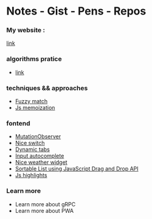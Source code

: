 # Notes - Gist - Pens - Repos

### My website : 
[link](https://haikel-fazzani.netlify.com)

### algorithms pratice
- [link](https://gitlab.com/haikelfazzani/code-challenges)

### techniques && approaches
- [Fuzzy match](https://github.com/haikelfazzani/notes-gist-pens-repos/tree/master/fuzzy-match)
- [Js memoization](https://codepen.io/haikelfazzani-the-bold/pen/GRgERyx)

### fontend
- [MutationObserver](https://codepen.io/haikelfazzani-the-bold/pen/LYEJyqw)
- [Nice switch](https://codepen.io/haikelfazzani-the-bold/pen/LYEOKmK)
- [Dynamic tabs](https://codepen.io/haikelfazzani-the-bold/pen/MWYoxVM)
- [Input autocomplete](https://codepen.io/haikelfazzani-the-bold/pen/yLybKmO)
- [Nice weather widget](https://codepen.io/haikelfazzani-the-bold/pen/XWJzqWw)
- [Sortable List using JavaScript Drag and Drop API](https://codepen.io/haikelfazzani-the-bold/pen/zYxwzRK)
- [Js highlights](https://codepen.io/haikelfazzani-the-bold/pen/XWrKzdw)

### Learn more
- Learn more about gRPC
- Learn more about PWA